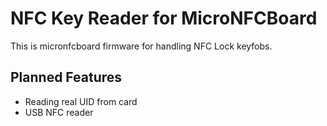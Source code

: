 NFC Key Reader for MicroNFCBoard
================================

This is micronfcboard firmware for handling NFC Lock keyfobs.

Planned Features
----------------

* Reading real UID from card
* USB NFC reader
